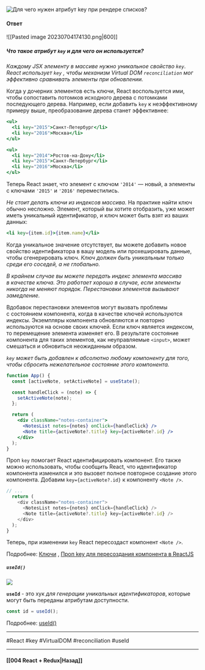 ![Для чего нужен атрибут `key` при рендере списков?](https://youtu.be/yvOXvZ8aEFo?t=526)

#### Ответ

![[Pasted image 20230704174130.png|600]]

##### Что такое атрибут `key` и для чего он используется?

*Каждому JSX элементу в массиве нужно уникальное свойство `key`*.
*React использует `key` , чтобы механизм Virtual DOM `reconciliation` мог эффективно сравнивать элементы при обновлении.* 

Когда у дочерних элементов есть ключи, React воспользуется ими, чтобы сопоставить потомков исходного дерева с потомками последующего дерева. Например, если добавить `key` к неэффективному примеру выше, преобразование дерева станет эффективнее:

```jsx
<ul>
  <li key="2015">Санкт-Петербург</li>
  <li key="2016">Москва</li>
</ul>

<ul>
  <li key="2014">Ростов-на-Дону</li>
  <li key="2015">Санкт-Петербург</li>
  <li key="2016">Москва</li>
</ul>
```

Теперь React знает, что элемент с ключом `'2014'` — новый, а элементы с ключами `'2015'` и `'2016'` переместились.

*Не стоит делать ключи из индексов массива.* На практике найти ключ обычно несложно. Элемент, который вы хотите отобразить, уже может иметь уникальный идентификатор, и ключ может быть взят из ваших данных:

```jsx
<li key={item.id}>{item.name}</li>
```

Когда уникальное значение отсутствует, вы можете добавить новое свойство идентификатора в вашу модель или прохешировать данные, чтобы сгенерировать ключ. *Ключ должен быть уникальным только среди его соседей, а не глобально.*

*В крайнем случае вы можете передать индекс элемента массива в качестве ключа. Это работает хорошо в случае, если элементы никогда не меняют порядок. Перестановки элементов вызывают замедление.*

Вдобавок перестановки элементов могут вызвать проблемы с состоянием компонента, когда в качестве ключей используются индексы. Экземпляры компонента обновляются и повторно используются на основе своих ключей. Если ключ является индексом, то перемещение элемента изменяет его. В результате состояние компонента для таких элементов, как неуправляемые `<input>`, может смешаться и обновиться неожиданным образом.

*`key` может быть добавлен к абсолютно любому компоненту для того, чтобы сбросить нежелательное состояние этого компонента.*

```jsx
function App() {
  const [activeNote, setActiveNote] = useState();

  const handleClick = (note) => {
    setActiveNote(note);
  };

  return (
    <div className="notes-container">
      <NotesList notes={notes} onClick={handleClick} />
      <Note title={activeNote?.title} key={activeNote?.id} />
    </div>
  );
}
```

Проп `key` помогает React идентифицировать компонент. Его также можно использовать, чтобы сообщить React, что идентификатор компонента изменился и это вызовет полное повторное создание этого компонента. Добавим `key={activeNote?.id}` к компоненту `<Note />`.

```javascript
// ...
  return (
    <div className="notes-container">
      <NotesList notes={notes} onClick={handleClick} />
      <Note title={activeNote?.title} key={activeNote?.id} />
    </div>
  );
}
```

Теперь, при изменении `key` React пересоздаст компонент `<Note />`.

Подробнее: [Ключи](https://ru.react.js.org/docs/lists-and-keys.html#%D0%9A%D0%BB%D1%8E%D1%87%D0%B8) , [Проп key для пересоздания компонента в ReactJS](https://it-dev-journal.ru/articles/prop-key-dlya-peresozdaniya-komponenta-v-react-js)

##### `useId()`

![](https://www.youtube.com/watch?v=GNVI9Pr_RKQ&t=55s)

**`useId`** - это хук *для генерации уникальных идентификаторов*, которые могут быть переданы атрибутам доступности.

```jsx
const id = useId();
```

Подробнее: [useId()](https://reactdev.ru/reference/useId/#_8)

____
#React #key #VirtualDOM #reconciliation #useId

____

#### [[004 React + Redux|Назад]]